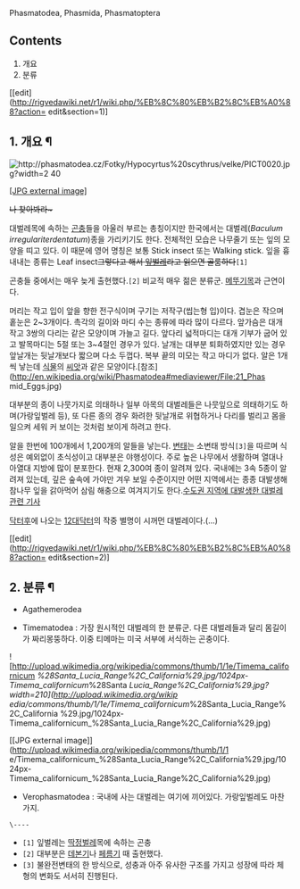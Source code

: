 Phasmatodea, Phasmida, Phasmatoptera

## Contents

    

1. 개요 
2. 분류 

[[edit](http://rigvedawiki.net/r1/wiki.php/%EB%8C%80%EB%B2%8C%EB%A0%88?action=
edit&section=1)]

## 1. 개요 ¶

![http://phasmatodea.cz/Fotky/Hypocyrtus%20scythrus/velke/PICT0020.jpg?width=2
40](http://phasmatodea.cz/Fotky/Hypocyrtus%20scythrus/velke/PICT0020.jpg)

[[JPG external
image]](http://phasmatodea.cz/Fotky/Hypocyrtus%20scythrus/velke/PICT0020.jpg)

<del>나 찾아봐라~</del>

  

대벌레목에 속하는 [곤충](%EA%B3%A4%EC%B6%A9.md)들을 아울러 부르는 총칭이지만 한국에서는 대벌레(_Baculum
irregulariterdentatum_)종을 가리키기도 한다. 전체적인 모습은 나무줄기 또는 잎의 모양을 띠고 있다. 이 때문에 영어
명칭은 보통 Stick insect 또는 Walking stick. 잎을 흉내내는 종류는 Leaf insect<del>그렇다고 해서
[잎벌레](%EC%9E%8E%EB%B2%8C%EB%A0%88.md)라고 읽으면 골룸하다</del>`[1]`

  

곤충들 중에서는 매우 늦게 출현했다.`[2]` 비교적 매우 젊은 분류군.
[메뚜기목](%EB%A9%94%EB%9A%9C%EA%B8%B0%EB%AA%A9.md)과 근연이다.

  

머리는 작고 입이 앞을 향한 전구식이며 구기는 저작구(씹는형 입)이다. 겹눈은 작으며 홑눈은 2~3개이다. 촉각의 길이와 마디 수는 종류에
따라 많이 다르다. 앞가슴은 대개 작고 3쌍의 다리는 같은 모양이며 가늘고 길다. 앞다리 넓적마디는 대개 기부가 굽어 있고 발목마디는 5절
또는 3~4절인 경우가 있다. 날개는 대부분 퇴화하였지만 있는 경우 앞날개는 뒷날개보다 짧으며 다소 두껍다. 복부 끝의 미모는 작고 마디가
없다. 알은 1개씩 낳는데 [식물](%EC%8B%9D%EB%AC%BC.md)의 [씨앗](%EC%94%A8%EC%95%97.md)과
같은 모양이다.[참조](http://en.wikipedia.org/wiki/Phasmatodea#mediaviewer/File:21_Phas
mid_Eggs.jpg)

  

대부분의 종이 나뭇가지로 의태하나 일부 아목의 대벌레들은 나뭇잎으로 의태하기도 하며(가랑잎벌레 등), 또 다른 종의 경우 화려한 뒷날개로
위협하거나 다리를 벌리고 몸을 일으켜 세워 커 보이는 것처럼 보이게 하려고 한다.

  

알을 한번에 100개에서 1,200개의 알들을 낳는다. [변태](%EB%B3%80%ED%83%9C.md)는 소변태 방식`[3]`을
따르며 식성은 예외없이 초식성이고 대부분은 야행성이다. 주로 높은 나무에서 생활하며 열대나 아열대 지방에 많이 분포한다. 현재 2,300여
종이 알려져 있다. 국내에는 3속 5종이 알려져 있는데, 깊은 숲속에 가야만 겨우 보일 수준이지만 어떤 지역에서는 종종 대발생해 참나무 잎을
갉아먹어 삼림 해충으로 여겨지기도 한다.[수도권 지역에 대발생한 대벌레 관련
기사](http://news.kbs.co.kr/news/NewsView.do?SEARCH_NEWS_CODE=2895760&ref=A)

  

[닥터후](%EB%8B%A5%ED%84%B0%ED%9B%84.md)에 나오는 [12대닥터](12%EB%8C%80%20%EB%8B%A5%ED%84%B0.md)의 작중 별명이 시꺼먼 대벌레이다.(...)

  

[[edit](http://rigvedawiki.net/r1/wiki.php/%EB%8C%80%EB%B2%8C%EB%A0%88?action=
edit&section=2)]

## 2. 분류 ¶

  * Agathemerodea   

  * Timematodea : 가장 원시적인 대벌레의 한 분류군. 다른 대벌레들과 달리 몸길이가 짜리몽뚱하다. 이중 티메마는 미국 서부에 서식하는 곤충이다. 

![http://upload.wikimedia.org/wikipedia/commons/thumb/1/1e/Timema_californicum
_%28Santa_Lucia_Range%2C_California%29.jpg/1024px-Timema_californicum_%28Santa
_Lucia_Range%2C_California%29.jpg?width=210](http://upload.wikimedia.org/wikip
edia/commons/thumb/1/1e/Timema_californicum_%28Santa_Lucia_Range%2C_California
%29.jpg/1024px-Timema_californicum_%28Santa_Lucia_Range%2C_California%29.jpg)

[[JPG external image]](http://upload.wikimedia.org/wikipedia/commons/thumb/1/1
e/Timema_californicum_%28Santa_Lucia_Range%2C_California%29.jpg/1024px-
Timema_californicum_%28Santa_Lucia_Range%2C_California%29.jpg)

  

  * Verophasmatodea : 국내에 사는 대벌레는 여기에 끼어있다. 가랑잎벌레도 마찬가지.

`\----`

  * `[1]` 잎벌레는 [딱정벌레](%EB%94%B1%EC%A0%95%EB%B2%8C%EB%A0%88.md)목에 속하는 곤충
  * `[2]` 대부분은 [데본기](%EB%8D%B0%EB%B3%B8%EA%B8%B0.md)나 [페름기](%ED%8E%98%EB%A6%84%EA%B8%B0.md) 때 출현했다.
  * `[3]` 불완전변태의 한 방식으로, 성충과 아주 유사한 구조를 가지고 성장에 따라 체형의 변화도 서서히 진행된다.

